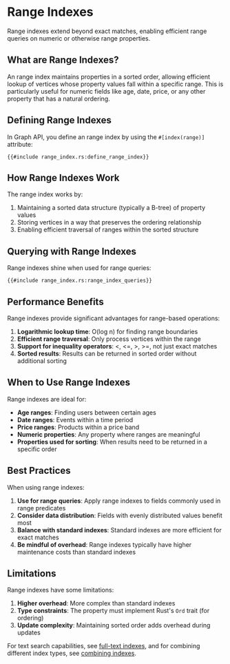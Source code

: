 # Range Indexes

Range indexes extend beyond exact matches, enabling efficient range queries on numeric or otherwise range
properties.

## What are Range Indexes?

An range index maintains properties in a sorted order, allowing efficient lookup of vertices whose property values
fall within a specific range. This is particularly useful for numeric fields like age, date, price, or any other
property that has a natural ordering.

## Defining Range Indexes

In Graph API, you define an range index by using the `#[index(range)]` attribute:

```rust,noplayground
{{#include range_index.rs:define_range_index}}
```

## How Range Indexes Work

The range index works by:

1. Maintaining a sorted data structure (typically a B-tree) of property values
2. Storing vertices in a way that preserves the ordering relationship
3. Enabling efficient traversal of ranges within the sorted structure

## Querying with Range Indexes

Range indexes shine when used for range queries:

```rust,noplayground
{{#include range_index.rs:range_index_queries}}
```

## Performance Benefits

Range indexes provide significant advantages for range-based operations:

1. **Logarithmic lookup time**: O(log n) for finding range boundaries
2. **Efficient range traversal**: Only process vertices within the range
3. **Support for inequality operators**: <, <=, >, >=, not just exact matches
4. **Sorted results**: Results can be returned in sorted order without additional sorting

## When to Use Range Indexes

Range indexes are ideal for:

- **Age ranges**: Finding users between certain ages
- **Date ranges**: Events within a time period
- **Price ranges**: Products within a price band
- **Numeric properties**: Any property where ranges are meaningful
- **Properties used for sorting**: When results need to be returned in a specific order

## Best Practices

When using range indexes:

1. **Use for range queries**: Apply range indexes to fields commonly used in range predicates
2. **Consider data distribution**: Fields with evenly distributed values benefit most
3. **Balance with standard indexes**: Standard indexes are more efficient for exact matches
4. **Be mindful of overhead**: Range indexes typically have higher maintenance costs than standard indexes

## Limitations

Range indexes have some limitations:

1. **Higher overhead**: More complex than standard indexes
2. **Type constraints**: The property must implement Rust's `Ord` trait (for ordering)
3. **Update complexity**: Maintaining sorted order adds overhead during updates

For text search capabilities, see [full-text indexes](./full_text_index.md), and for combining different index types,
see [combining indexes](./combining_indexes.md).
